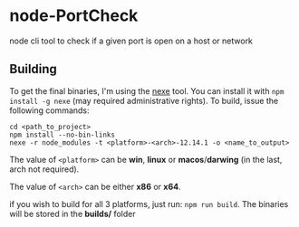 # node-PortCheck
node cli tool to check if a given port is open on a host or network

## Building
To get the final binaries, I'm using the [nexe](https://github.com/nexe/nexe) tool. You can install it with `npm install -g nexe` (may required administrative rights).
To build, issue the following commands:

```shell
cd <path_to_project>
npm install --no-bin-links
nexe -r node_modules -t <platform>-<arch>-12.14.1 -o <name_to_output>
```

The value of `<platform>` can be **win**, **linux** or **macos**/**darwing** (in the last, arch not required).

The value of `<arch>` can be either **x86** or **x64**.

if you wish to build for all 3 platforms, just run: `npm run build`. The binaries will be stored in the **builds/** folder
